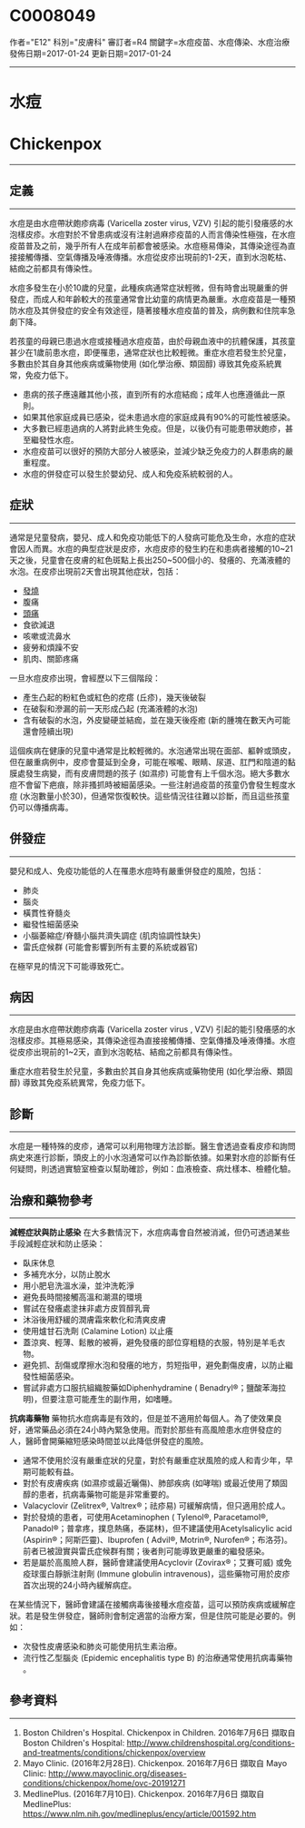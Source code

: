 # C0008049
作者="E12"
科別="皮膚科"
審訂者=R4
關鍵字=水痘疫苗、水痘傳染、水痘治療
發佈日期=2017-01-24
更新日期=2017-01-24

----------
# 水痘
# Chickenpox
----------
## 定義
----------

水痘是由水痘帶狀皰疹病毒 (Varicella zoster virus, VZV) 引起的能引發癢感的水泡樣皮疹。水痘對於不曾患病或沒有注射過麻疹疫苗的人而言傳染性極強，在水痘疫苗普及之前，幾乎所有人在成年前都會被感染。水痘極易傳染，其傳染途徑為直接接觸傳播、空氣傳播及唾液傳播。水痘從皮疹出現前的1-2天，直到水泡乾枯、結痂之前都具有傳染性。

水痘多發生在小於10歲的兒童，此種疾病通常症狀輕微，但有時會出現嚴重的併發症，而成人和年齡較大的孩童通常會比幼童的病情更為嚴重。水痘疫苗是一種預防水痘及其併發症的安全有效途徑，隨著接種水痘疫苗的普及，病例數和住院率急劇下降。

若孩童的母親已患過水痘或接種過水痘疫苗，由於母親血液中的抗體保護，其孩童甚少在1歲前患水痘，即便罹患，通常症狀也比較輕微。重症水痘若發生於兒童，多數由於其自身其他疾病或藥物使用 (如化學治療、類固醇) 導致其免疫系統異常，免疫力低下。


- 患病的孩子應遠離其他小孩，直到所有的水痘結痂；成年人也應遵循此一原則。
- 如果其他家庭成員已感染，從未患過水痘的家庭成員有90%的可能性被感染。
- 大多數已經患過病的人將對此終生免疫。但是，以後仍有可能患帶狀皰疹，甚至繼發性水痘。
- 水痘疫苗可以很好的預防大部分人被感染，並減少缺乏免疫力的人群患病的嚴重程度。
- 水痘的併發症可以發生於嬰幼兒、成人和免疫系統較弱的人。
## 症狀
----------

通常是兒童發病，嬰兒、成人和免疫功能低下的人發病可能危及生命，水痘的症狀會因人而異。水痘的典型症狀是皮疹，水痘皮疹的發生約在和患病者接觸的10~21天之後，兒童會在皮膚的紅色斑點上長出250~500個小的、發癢的、充滿液體的水泡。在皮疹出現前2天會出現其他症狀，包括：

- [發燒](C0015967)
- 腹痛
- [頭痛](C0018681)
- 食欲減退
- 咳嗽或流鼻水 
- 疲勞和煩躁不安
- 肌肉、關節疼痛

一旦水痘皮疹出現，會經歷以下三個階段：

- 產生凸起的粉紅色或紅色的疙瘩 (丘疹)，幾天後破裂
- 在破裂和滲漏的前一天形成凸起 (充滿液體的水泡)  
- 含有破裂的水泡，外皮變硬並結痂，並在幾天後痊癒 (新的腫塊在數天內可能還會陸續出現)

這個疾病在健康的兒童中通常是比較輕微的。水泡通常出現在面部、軀幹或頭皮，但在嚴重病例中，皮疹會蔓延到全身，可能在喉嚨、眼睛、尿道、肛門和陰道的黏膜處發生病變，而有皮膚問題的孩子 (如濕疹) 可能會有上千個水泡。絕大多數水痘不會留下疤痕，除非搔抓時被細菌感染。一些注射過疫苗的孩童仍會發生輕度水痘 (水泡數量小於30)，但通常恢復較快。這些情況往往難以診斷，而且這些孩童仍可以傳播病毒。

## 併發症
----------

嬰兒和成人、免疫功能低的人在罹患水痘時有嚴重併發症的風險，包括：

- 肺炎
- 腦炎
- 橫貫性脊髓炎
- 繼發性細菌感染
- 小腦萎縮症/脊髓小腦共濟失調症 (肌肉協調性缺失)
- 雷氏症候群 (可能會影響到所有主要的系統或器官) 

在極罕見的情況下可能導致死亡。

## 病因
----------

水痘是由水痘帶狀皰疹病毒 (Varicella zoster virus , VZV) 引起的能引發癢感的水泡樣皮疹。其極易感染，其傳染途徑為直接接觸傳播、空氣傳播及唾液傳播。水痘從皮疹出現前的1~2天，直到水泡乾枯、結痂之前都具有傳染性。

重症水痘若發生於兒童，多數由於其自身其他疾病或藥物使用 (如化學治療、類固醇) 導致其免疫系統異常，免疫力低下。

## 診斷
----------

水痘是一種特殊的皮疹，通常可以利用物理方法診斷。醫生會透過查看皮疹和詢問病史來進行診斷，頭皮上的小水泡通常可以作為診斷依據。如果對水痘的診斷有任何疑問，則透過實驗室檢查以幫助確診，例如：血液檢查、病灶樣本、檢體化驗。 

## 治療和藥物參考
----------

**減輕症狀與防止感染**
在大多數情況下，水痘病毒會自然被消滅，但仍可透過某些手段減輕症狀和防止感染：

- 臥床休息
- 多補充水分，以防止脫水
- 用小肥皂洗溫水澡，並沖洗乾淨
- 避免長時間接觸高溫和潮濕的環境
- 嘗試在發癢處塗抹非處方皮質醇乳膏
- 沐浴後用舒緩的潤膚霜來軟化和清爽皮膚
- 使用爐甘石洗劑 (Calamine Lotion) 以止癢 
- 蓋涼爽、輕薄、鬆散的被褥，避免發癢的部位穿粗糙的衣服，特別是羊毛衣物。
- 避免抓、刮傷或摩擦水泡和發癢的地方，剪短指甲，避免劃傷皮膚，以防止繼發性細菌感染。
- 嘗試非處方口服抗組織胺藥如Diphenhydramine ( Benadryl®；鹽酸苯海拉明)，但要注意可能產生的副作用，如嗜睡。

**抗病毒藥物**
藥物抗水痘病毒是有效的，但是並不適用於每個人。為了使效果良好，通常藥品必須在24小時內緊急使用。而對於那些有高風險患水痘併發症的人，醫師會開藥縮短感染時間並以此降低併發症的風險。

- 通常不使用於沒有嚴重症狀的兒童，對於有嚴重症狀風險的成人和青少年，早期可能較有益。
- 對於有皮膚疾病 (如濕疹或最近曬傷)、肺部疾病 (如哮喘) 或最近使用了類固醇的患者，抗病毒藥物可能是非常重要的。
- Valacyclovir (Zelitrex®, Valtrex®；祛疹易) 可緩解病情，但只適用於成人。
- 對於發燒的患者，可使用Acetaminophen ( Tylenol®, Paracetamol®, Panadol®；普拿疼，撲息熱痛，泰諾林)，但不建議使用Acetylsalicylic acid (Aspirin®；阿斯匹靈)、Ibuprofen ( Advil®, Motrin®, Nurofen®；布洛芬)。前者已被證實與雷氏症候群有關；後者則可能導致更嚴重的繼發感染。
- 若是屬於高風險人群，醫師會建議使用Acyclovir (Zovirax®；艾賽可威) 或免疫球蛋白靜脈注射劑 (Immune globulin intravenous)，這些藥物可用於皮疹首次出現的24小時內緩解病症。

在某些情況下，醫師會建議在接觸病毒後接種水痘疫苗，這可以預防疾病或緩解症狀。若是發生併發症，醫師則會制定適當的治療方案，但是住院可能是必要的。例如：

- 次發性皮膚感染和肺炎可能使用抗生素治療。
- 流行性乙型腦炎 (Epidemic encephalitis type B) 的治療通常使用抗病毒藥物 。
## 參考資料
----------
1. Boston Children's Hospital. Chickenpox in Children. 2016年7月6日 擷取自 Boston Children's Hospital: 
  http://www.childrenshospital.org/conditions-and-treatments/conditions/chickenpox/overview
2. Mayo Clinic. (2016年2月28日). Chickenpox. 2016年7月6日 擷取自 Mayo Clinic: http://www.mayoclinic.org/diseases-conditions/chickenpox/home/ovc-20191271
3. MedlinePlus. (2016年7月10日). Chickenpox. 2016年7月6日 擷取自 MedlinePlus: https://www.nlm.nih.gov/medlineplus/ency/article/001592.htm

